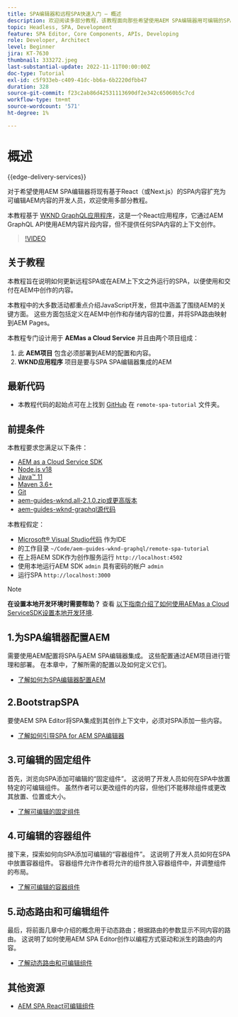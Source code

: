 ```yaml
---
title: SPA编辑器和远程SPA快速入门 — 概述
description: 欢迎阅读多部分教程，该教程面向那些希望使用AEM SPA编辑器用可编辑的SPA内容充实现有远程AEM的开发人员。
topic: Headless, SPA, Development
feature: SPA Editor, Core Components, APIs, Developing
role: Developer, Architect
level: Beginner
jira: KT-7630
thumbnail: 333272.jpeg
last-substantial-update: 2022-11-11T00:00:00Z
doc-type: Tutorial
exl-id: c5f933eb-c409-41dc-bb6a-6b2220dfbb47
duration: 328
source-git-commit: f23c2ab86d42531113690df2e342c65060b5c7cd
workflow-type: tm+mt
source-wordcount: '571'
ht-degree: 1%

---
```


# 概述

{{edge-delivery-services}}

对于希望使用AEM SPA编辑器将现有基于React（或Next.js）的SPA内容扩充为可编辑AEM内容的开发人员，欢迎使用多部分教程。

本教程基于 [WKND GraphQL应用程序](https://experienceleague.adobe.com/docs/experience-manager-learn/getting-started-with-aem-headless/graphql/overview.html)，这是一个React应用程序，它通过AEM GraphQL API使用AEM内容片段内容，但不提供任何SPA内容的上下文创作。

>[!VIDEO](https://video.tv.adobe.com/v/333272?quality=12&learn=on)

## 关于教程

本教程旨在说明如何更新远程SPA或在AEM上下文之外运行的SPA，以便使用和交付在AEM中创作的内容。

本教程中的大多数活动都重点介绍JavaScript开发，但其中涵盖了围绕AEM的关键方面。 这些方面包括定义在AEM中创作和存储内容的位置，并将SPA路由映射到AEM Pages。

本教程专门设计用于 **AEMas a Cloud Service** 并且由两个项目组成：

1. 此 __AEM项目__ 包含必须部署到AEM的配置和内容。
1. __WKND应用程序__ 项目是要与SPA SPA编辑器集成的AEM

## 最新代码

+ 本教程代码的起始点可在上找到 [GitHub](https://github.com/adobe/aem-guides-wknd-graphql/tree/main/remote-spa-tutorial) 在 `remote-spa-tutorial` 文件夹。

## 前提条件

本教程要求您满足以下条件：

+ [AEM as a Cloud Service SDK](https://experienceleague.adobe.com/docs/experience-manager-learn/cloud-service/local-development-environment-set-up/aem-runtime.html?lang=en)
+ [Node.js v18](https://nodejs.org/en/)
+ [Java™ 11](https://downloads.experiencecloud.adobe.com/content/software-distribution/en/general.html)
+ [Maven 3.6+](https://maven.apache.org/)
+ [Git](https://git-scm.com/downloads)
+ [aem-guides-wknd.all-2.1.0.zip或更高版本](https://github.com/adobe/aem-guides-wknd/releases)
+ [aem-guides-wknd-graphql源代码](https://github.com/adobe/aem-guides-wknd-graphql/tree/main)

本教程假定：

+ [Microsoft® Visual Studio代码](https://visualstudio.microsoft.com/) 作为IDE
+ 的工作目录 `~/Code/aem-guides-wknd-graphql/remote-spa-tutorial`
+ 在上将AEM SDK作为创作服务运行 `http://localhost:4502`
+ 使用本地运行AEM SDK `admin` 具有密码的帐户 `admin`
+ 运行SPA `http://localhost:3000`

>[!NOTE]
>
> **在设置本地开发环境时需要帮助？** 查看 [以下指南介绍了如何使用AEMas a Cloud ServiceSDK设置本地开发环境](https://experienceleague.adobe.com/docs/experience-manager-learn/cloud-service/local-development-environment-set-up/overview.html?lang=zh-Hans).

## 1.为SPA编辑器配置AEM

需要使用AEM配置将SPA与AEM SPA编辑器集成。 这些配置通过AEM项目进行管理和部署。 在本章中，了解所需的配置以及如何定义它们。

+ [了解如何为SPA编辑器配置AEM](./aem-configure.md)

## 2.BootstrapSPA

要使AEM SPA Editor将SPA集成到其创作上下文中，必须对SPA添加一些内容。

+ [了解如何引导SPA for AEM SPA编辑器](./spa-bootstrap.md)

## 3.可编辑的固定组件

首先，浏览向SPA添加可编辑的“固定组件”。 这说明了开发人员如何在SPA中放置特定的可编辑组件。 虽然作者可以更改组件的内容，但他们不能移除组件或更改其放置、位置或大小。

+ [了解可编辑的固定组件](./spa-fixed-component.md)

## 4.可编辑的容器组件

接下来，探索如何向SPA添加可编辑的“容器组件”。 这说明了开发人员如何在SPA中放置容器组件。 容器组件允许作者将允许的组件放入容器组件中，并调整组件的布局。

+ [了解可编辑的容器组件](./spa-container-component.md)

## 5.动态路由和可编辑组件

最后，将前面几章中介绍的概念用于动态路由；根据路由的参数显示不同内容的路由。 这说明了如何使用AEM SPA Editor创作以编程方式驱动和派生的路由的内容。

+ [了解动态路由和可编辑组件](./spa-dynamic-routes.md)

## 其他资源

+ [AEM SPA React可编辑组件](https://www.npmjs.com/package/@adobe/aem-react-editable-components)
